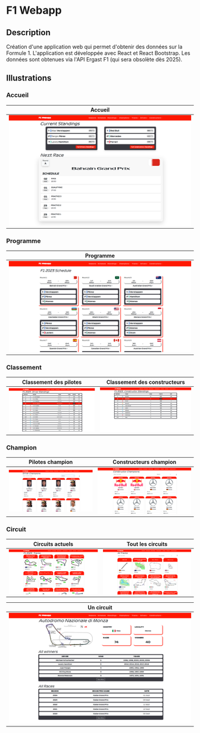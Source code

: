 # F1 Webapp

## Description
Création d'une application web qui permet d'obtenir des données sur la Formule 1. L'application est développée avec React et React Bootstrap. Les données sont obtenues via l'API Ergast F1 (qui sera obsolète dès 2025).

## Illustrations
### Accueil
| Accueil |
| - |
| ![Page d'accueil](https://github.com/David-SDA/f1_webapp/blob/master/images/page_accueil.png) |

### Programme
| Programme |
| - |
| ![Page du programme](https://github.com/David-SDA/f1_webapp/blob/master/images/page_programme.png) |

### Classement
| Classement des pilotes | Classement des constructeurs |
| - | - |
| ![Page du classement des pilotes](https://github.com/David-SDA/f1_webapp/blob/master/images/classement/page_classement_pilotes.png) | ![Page du classement des pilotes](https://github.com/David-SDA/f1_webapp/blob/master/images/classement/page_classement_constructeurs.png) |

### Champion
| Pilotes champion | Constructeurs champion |
| - | - |
| ![Page des pilotes champion](https://github.com/David-SDA/f1_webapp/blob/master/images/champion/page_pilotes_champion.png) | ![Page des constructeurs champion](https://github.com/David-SDA/f1_webapp/blob/master/images/champion/page_constructeurs_champion.png) |

### Circuit
| Circuits actuels | Tout les circuits |
| - | - |
| ![Page des circuits actuels](https://github.com/David-SDA/f1_webapp/blob/master/images/circuit/page_circuits_actuels.png) | ![Page de tout les circuits](https://github.com/David-SDA/f1_webapp/blob/master/images/circuit/page_tout_circuits.png) |

| Un circuit |
| - |
| ![Page d'un circuit](https://github.com/David-SDA/f1_webapp/blob/master/images/circuit/page_un_circuit.png) |
